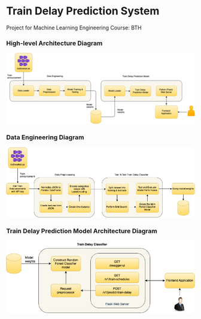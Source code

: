 # Train Delay Prediction System
Project for Machine Learning Engineering Course: BTH

### High-level Architecture Diagram
![plot](./documentation/figures/Architectural-diagram.png)

### Data Engineering Diagram
![plot](./documentation/figures/data-engineering.png)

### Train Delay Prediction Model Architecture Diagram
![plot](./documentation/figures/train-delay-prediction-architecture.png)


